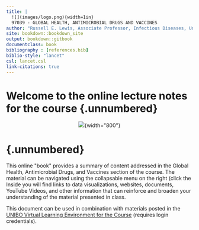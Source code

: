 ```yaml
---
title: |
  ![](images/logo.png){width=1in}   
  97039 - GLOBAL HEALTH, ANTIMICROBIAL DRUGS AND VACCINES
author: "Russell E. Lewis, Associate Professor, Infectious Diseases, University of Bologna"
site: bookdown::bookdown_site
output: bookdown::gitbook
documentclass: book
bibliography : [references.bib]
biblio-style: "lancet"
csl: lancet.csl
link-citations: true
---
```


# Welcome to the online lecture notes for the course {.unnumbered}

<center>

![](images/globalhealth.png){width="800"}

</center>

#  {.unnumbered}

This online "book" provides a summary of content addressed in the Global Health, Antimicrobial Drugs, and Vaccines section of the course. The material can be navigated using the collapsable menu on the right (click the Inside you will find links to data visualizations, websites, documents, YouTube Videos, and other information that can reinforce and broaden your understanding of the material presented in class.

This document can be used in combination with materials posted in the [UNIBO Virtual Learning Environment for the Course](https://virtuale.unibo.it/course/view.php?id=31100) (requires login credentials).
